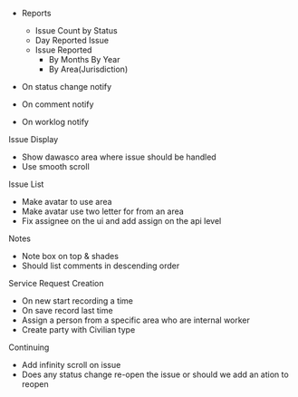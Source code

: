 - Reports
	- Issue Count by Status
	- Day Reported Issue
	- Issue Reported 
		- By Months By Year
		- By Area(Jurisdiction)

- On status change notify
- On comment notify
- On worklog notify

Issue Display
- Show dawasco area where issue should be handled
- Use smooth scroll

Issue List
- Make avatar to use area
- Make avatar use two letter for from an area
- Fix assignee on the ui and add assign on the api level

Notes
- Note box on top & shades
- Should list comments in descending order

Service Request Creation
- On new start recording a time
- On save record last time
- Assign a person from a specific area who are internal worker
- Create party with Civilian type

Continuing
- Add infinity scroll on issue
- Does any status change re-open the issue or should we add an ation to reopen